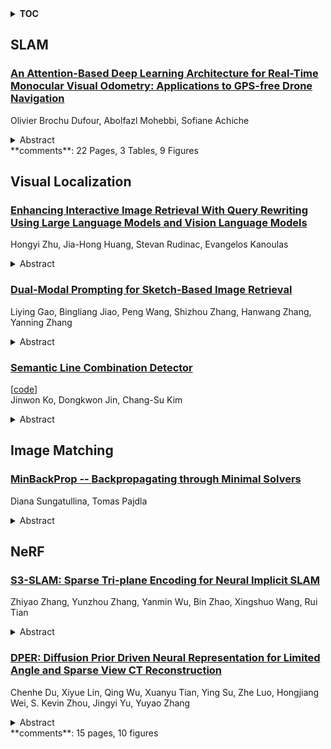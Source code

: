<details>
  <summary><b>TOC</b></summary>
  <ol>
    <li><a href=#slam>SLAM</a></li>
      <ul>
        <li><a href=#An-Attention-Based-Deep-Learning-Architecture-for-Real-Time-Monocular-Visual-Odometry:-Applications-to-GPS-free-Drone-Navigation>An Attention-Based Deep Learning Architecture for Real-Time Monocular Visual Odometry: Applications to GPS-free Drone Navigation</a></li>
      </ul>
    </li>
    <li><a href=#visual-localization>Visual Localization</a></li>
      <ul>
        <li><a href=#Enhancing-Interactive-Image-Retrieval-With-Query-Rewriting-Using-Large-Language-Models-and-Vision-Language-Models>Enhancing Interactive Image Retrieval With Query Rewriting Using Large Language Models and Vision Language Models</a></li>
        <li><a href=#Dual-Modal-Prompting-for-Sketch-Based-Image-Retrieval>Dual-Modal Prompting for Sketch-Based Image Retrieval</a></li>
        <li><a href=#Semantic-Line-Combination-Detector>Semantic Line Combination Detector</a></li>
      </ul>
    </li>
    <li><a href=#image-matching>Image Matching</a></li>
      <ul>
        <li><a href=#MinBackProp----Backpropagating-through-Minimal-Solvers>MinBackProp -- Backpropagating through Minimal Solvers</a></li>
      </ul>
    </li>
    <li><a href=#nerf>NeRF</a></li>
      <ul>
        <li><a href=#S3-SLAM:-Sparse-Tri-plane-Encoding-for-Neural-Implicit-SLAM>S3-SLAM: Sparse Tri-plane Encoding for Neural Implicit SLAM</a></li>
        <li><a href=#DPER:-Diffusion-Prior-Driven-Neural-Representation-for-Limited-Angle-and-Sparse-View-CT-Reconstruction>DPER: Diffusion Prior Driven Neural Representation for Limited Angle and Sparse View CT Reconstruction</a></li>
      </ul>
    </li>
  </ol>
</details>

## SLAM  

### [An Attention-Based Deep Learning Architecture for Real-Time Monocular Visual Odometry: Applications to GPS-free Drone Navigation](http://arxiv.org/abs/2404.17745)  
Olivier Brochu Dufour, Abolfazl Mohebbi, Sofiane Achiche  
<details>  
  <summary>Abstract</summary>  
  <ol>  
    Drones are increasingly used in fields like industry, medicine, research, disaster relief, defense, and security. Technical challenges, such as navigation in GPS-denied environments, hinder further adoption. Research in visual odometry is advancing, potentially solving GPS-free navigation issues. Traditional visual odometry methods use geometry-based pipelines which, while popular, often suffer from error accumulation and high computational demands. Recent studies utilizing deep neural networks (DNNs) have shown improved performance, addressing these drawbacks. Deep visual odometry typically employs convolutional neural networks (CNNs) and sequence modeling networks like recurrent neural networks (RNNs) to interpret scenes and deduce visual odometry from video sequences. This paper presents a novel real-time monocular visual odometry model for drones, using a deep neural architecture with a self-attention module. It estimates the ego-motion of a camera on a drone, using consecutive video frames. An inference utility processes the live video feed, employing deep learning to estimate the drone's trajectory. The architecture combines a CNN for image feature extraction and a long short-term memory (LSTM) network with a multi-head attention module for video sequence modeling. Tested on two visual odometry datasets, this model converged 48% faster than a previous RNN model and showed a 22% reduction in mean translational drift and a 12% improvement in mean translational absolute trajectory error, demonstrating enhanced robustness to noise.  
  </ol>  
</details>  
**comments**: 22 Pages, 3 Tables, 9 Figures  
  
  



## Visual Localization  

### [Enhancing Interactive Image Retrieval With Query Rewriting Using Large Language Models and Vision Language Models](http://arxiv.org/abs/2404.18746)  
Hongyi Zhu, Jia-Hong Huang, Stevan Rudinac, Evangelos Kanoulas  
<details>  
  <summary>Abstract</summary>  
  <ol>  
    Image search stands as a pivotal task in multimedia and computer vision, finding applications across diverse domains, ranging from internet search to medical diagnostics. Conventional image search systems operate by accepting textual or visual queries, retrieving the top-relevant candidate results from the database. However, prevalent methods often rely on single-turn procedures, introducing potential inaccuracies and limited recall. These methods also face the challenges, such as vocabulary mismatch and the semantic gap, constraining their overall effectiveness. To address these issues, we propose an interactive image retrieval system capable of refining queries based on user relevance feedback in a multi-turn setting. This system incorporates a vision language model (VLM) based image captioner to enhance the quality of text-based queries, resulting in more informative queries with each iteration. Moreover, we introduce a large language model (LLM) based denoiser to refine text-based query expansions, mitigating inaccuracies in image descriptions generated by captioning models. To evaluate our system, we curate a new dataset by adapting the MSR-VTT video retrieval dataset to the image retrieval task, offering multiple relevant ground truth images for each query. Through comprehensive experiments, we validate the effectiveness of our proposed system against baseline methods, achieving state-of-the-art performance with a notable 10\% improvement in terms of recall. Our contributions encompass the development of an innovative interactive image retrieval system, the integration of an LLM-based denoiser, the curation of a meticulously designed evaluation dataset, and thorough experimental validation.  
  </ol>  
</details>  
  
### [Dual-Modal Prompting for Sketch-Based Image Retrieval](http://arxiv.org/abs/2404.18695)  
Liying Gao, Bingliang Jiao, Peng Wang, Shizhou Zhang, Hanwang Zhang, Yanning Zhang  
<details>  
  <summary>Abstract</summary>  
  <ol>  
    Sketch-based image retrieval (SBIR) associates hand-drawn sketches with their corresponding realistic images. In this study, we aim to tackle two major challenges of this task simultaneously: i) zero-shot, dealing with unseen categories, and ii) fine-grained, referring to intra-category instance-level retrieval. Our key innovation lies in the realization that solely addressing this cross-category and fine-grained recognition task from the generalization perspective may be inadequate since the knowledge accumulated from limited seen categories might not be fully valuable or transferable to unseen target categories. Inspired by this, in this work, we propose a dual-modal prompting CLIP (DP-CLIP) network, in which an adaptive prompting strategy is designed. Specifically, to facilitate the adaptation of our DP-CLIP toward unpredictable target categories, we employ a set of images within the target category and the textual category label to respectively construct a set of category-adaptive prompt tokens and channel scales. By integrating the generated guidance, DP-CLIP could gain valuable category-centric insights, efficiently adapting to novel categories and capturing unique discriminative clues for effective retrieval within each target category. With these designs, our DP-CLIP outperforms the state-of-the-art fine-grained zero-shot SBIR method by 7.3% in Acc.@1 on the Sketchy dataset. Meanwhile, in the other two category-level zero-shot SBIR benchmarks, our method also achieves promising performance.  
  </ol>  
</details>  
  
### [Semantic Line Combination Detector](http://arxiv.org/abs/2404.18399)  
[[code](https://github.com/jinwon-ko/slcd)]  
Jinwon Ko, Dongkwon Jin, Chang-Su Kim  
<details>  
  <summary>Abstract</summary>  
  <ol>  
    A novel algorithm, called semantic line combination detector (SLCD), to find an optimal combination of semantic lines is proposed in this paper. It processes all lines in each line combination at once to assess the overall harmony of the lines. First, we generate various line combinations from reliable lines. Second, we estimate the score of each line combination and determine the best one. Experimental results demonstrate that the proposed SLCD outperforms existing semantic line detectors on various datasets. Moreover, it is shown that SLCD can be applied effectively to three vision tasks of vanishing point detection, symmetry axis detection, and composition-based image retrieval. Our codes are available at https://github.com/Jinwon-Ko/SLCD.  
  </ol>  
</details>  
  
  



## Image Matching  

### [MinBackProp -- Backpropagating through Minimal Solvers](http://arxiv.org/abs/2404.17993)  
Diana Sungatullina, Tomas Pajdla  
<details>  
  <summary>Abstract</summary>  
  <ol>  
    We present an approach to backpropagating through minimal problem solvers in end-to-end neural network training. Traditional methods relying on manually constructed formulas, finite differences, and autograd are laborious, approximate, and unstable for complex minimal problem solvers. We show that using the Implicit function theorem to calculate derivatives to backpropagate through the solution of a minimal problem solver is simple, fast, and stable. We compare our approach to (i) using the standard autograd on minimal problem solvers and relate it to existing backpropagation formulas through SVD-based and Eig-based solvers and (ii) implementing the backprop with an existing PyTorch Deep Declarative Networks (DDN) framework. We demonstrate our technique on a toy example of training outlier-rejection weights for 3D point registration and on a real application of training an outlier-rejection and RANSAC sampling network in image matching. Our method provides $100\%$ stability and is 10 times faster compared to autograd, which is unstable and slow, and compared to DDN, which is stable but also slow.  
  </ol>  
</details>  
  
  



## NeRF  

### [S3-SLAM: Sparse Tri-plane Encoding for Neural Implicit SLAM](http://arxiv.org/abs/2404.18284)  
Zhiyao Zhang, Yunzhou Zhang, Yanmin Wu, Bin Zhao, Xingshuo Wang, Rui Tian  
<details>  
  <summary>Abstract</summary>  
  <ol>  
    With the emergence of Neural Radiance Fields (NeRF), neural implicit representations have gained widespread applications across various domains, including simultaneous localization and mapping. However, current neural implicit SLAM faces a challenging trade-off problem between performance and the number of parameters. To address this problem, we propose sparse tri-plane encoding, which efficiently achieves scene reconstruction at resolutions up to 512 using only 2~4% of the commonly used tri-plane parameters (reduced from 100MB to 2~4MB). On this basis, we design S3-SLAM to achieve rapid and high-quality tracking and mapping through sparsifying plane parameters and integrating orthogonal features of tri-plane. Furthermore, we develop hierarchical bundle adjustment to achieve globally consistent geometric structures and reconstruct high-resolution appearance. Experimental results demonstrate that our approach achieves competitive tracking and scene reconstruction with minimal parameters on three datasets. Source code will soon be available.  
  </ol>  
</details>  
  
### [DPER: Diffusion Prior Driven Neural Representation for Limited Angle and Sparse View CT Reconstruction](http://arxiv.org/abs/2404.17890)  
Chenhe Du, Xiyue Lin, Qing Wu, Xuanyu Tian, Ying Su, Zhe Luo, Hongjiang Wei, S. Kevin Zhou, Jingyi Yu, Yuyao Zhang  
<details>  
  <summary>Abstract</summary>  
  <ol>  
    Limited-angle and sparse-view computed tomography (LACT and SVCT) are crucial for expanding the scope of X-ray CT applications. However, they face challenges due to incomplete data acquisition, resulting in diverse artifacts in the reconstructed CT images. Emerging implicit neural representation (INR) techniques, such as NeRF, NeAT, and NeRP, have shown promise in under-determined CT imaging reconstruction tasks. However, the unsupervised nature of INR architecture imposes limited constraints on the solution space, particularly for the highly ill-posed reconstruction task posed by LACT and ultra-SVCT. In this study, we introduce the Diffusion Prior Driven Neural Representation (DPER), an advanced unsupervised framework designed to address the exceptionally ill-posed CT reconstruction inverse problems. DPER adopts the Half Quadratic Splitting (HQS) algorithm to decompose the inverse problem into data fidelity and distribution prior sub-problems. The two sub-problems are respectively addressed by INR reconstruction scheme and pre-trained score-based diffusion model. This combination initially preserves the implicit image local consistency prior from INR. Additionally, it effectively augments the feasibility of the solution space for the inverse problem through the generative diffusion model, resulting in increased stability and precision in the solutions. We conduct comprehensive experiments to evaluate the performance of DPER on LACT and ultra-SVCT reconstruction with two public datasets (AAPM and LIDC). The results show that our method outperforms the state-of-the-art reconstruction methods on in-domain datasets, while achieving significant performance improvements on out-of-domain datasets.  
  </ol>  
</details>  
**comments**: 15 pages, 10 figures  
  
  



